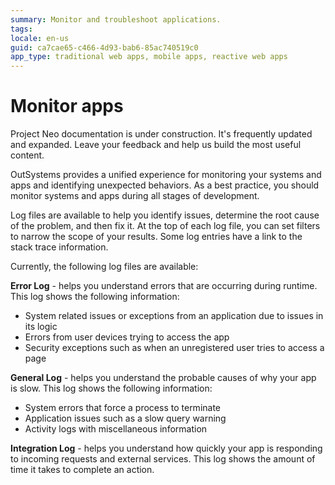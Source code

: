 ```yaml
---
summary: Monitor and troubleshoot applications.
tags: 
locale: en-us
guid: ca7cae65-c466-4d93-bab6-85ac740519c0
app_type: traditional web apps, mobile apps, reactive web apps
---
```


# Monitor apps

<div class="info" markdown="1">

Project Neo documentation is under construction. It's frequently updated and expanded. Leave your feedback and help us build the most useful content.

</div>

OutSystems provides a unified experience for monitoring your systems and apps and identifying unexpected behaviors. As a best practice, you should monitor systems and apps during all stages of development.

Log files are available to help you identify issues, determine the root cause of the problem, and then fix it. At the top of each log file, you can set filters to narrow the scope of your results. Some log entries have a link to the stack trace information.

Currently, the following log files are available:

**Error Log** - helps you understand errors that are occurring during runtime. This log shows the following information:

* System related issues or exceptions from an application due to issues in its logic
* Errors from user devices trying to access the app
* Security exceptions such as when an unregistered user tries to access a page

**General Log** - helps you understand the probable causes of why your app is slow. This log shows the following information:

* System errors that force a process to terminate
* Application issues such as a slow query warning
* Activity logs with miscellaneous information 

**Integration Log** - helps you understand how quickly your app is responding to incoming requests and external services. This log shows the amount of time it takes to complete an action.
